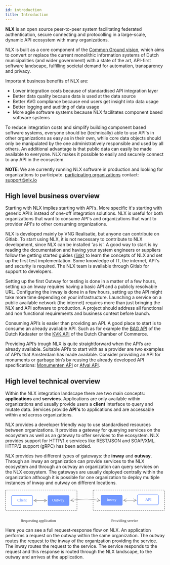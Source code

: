 ```yaml
---
id: introduction
title: Introduction
---
```


**NLX** is an open source peer-to-peer system facilitating federated authentication, secure connecting and protocolling in a large-scale, dynamic API ecosystem with many organizations.

NLX is built as a core component of the [Common Ground vision](https://github.com/VNG-Realisatie/common-ground), which aims to convert or replace the current monolithic information systems of Dutch municipalities (and wider government) with a state of the art, API-first software landscape, fulfilling societal demand for automation, transparency and privacy.

Important business benefits of NLX are:

* Lower integration costs because of standardised API integration layer
* Better data quality because data is used at the data source
* Better AVG compliance because end users get insight into data usage
* Better logging and auditing of data usage
* More agile software systems because NLX facilitates component based software systems

To reduce integration costs and simplify building component based software systems, everyone should be (technically) able to use API's in other organizations as easy as in their own, while core data objects should only be manipulated by the one administratively responsible and used by all others. An additional advantage is that public data can easily be made available to everyone. NLX makes it possible to easily and securely connect to any API in the ecosystem.

**NOTE**: We are currently running NLX software in production and looking for organizations to participate.
[participating organizations](https://directory.nlx.io/) contact: support@nlx.io

## High level business overview

Starting with NLX implies starting with API’s. More specific it's starting with
generic API’s instead of one-off integration solutions. NLX is useful for both
organizations that want to consume API's and organizations that want to
provider API's to other consuming organizations.  

NLX is developed mainly by VNG Realisatie, but anyone can contribute on Gitlab.
To start using NLX, it is not necessary to contribute to NLX development, since
NLX can be installed 'as is'. A good way to start is by reading the
documentation and having your system engineers or suppliers follow the getting
started guides [(link)](https://docs.nlx.io/get-started/) to learn the concepts
of NLX and set up the first test implementation. Some knowledge of IT, the
internet, API's and security is required. The NLX team is available through
Gitlab for support to developers.

Setting up the first Outway for testing is done in a matter of a few hours,
setting up an Inway requires having a basic API and a publicly resolvable URL.
Configuring the inway is done in a few hours, setting up the API might take
more time depending on your infrastructure. Launching a service on a public
available network (the internet) requires more than just bringing the NLX and
API software to production. A project should address all functional and non
functional requirements and business context before launch.

Consuming API’s is easier than providing an API. A good place to start is to
consume an already available API. Such as for example the [BAG
API](https://zakelijk.kadaster.nl/-/bag-api) of the Dutch Kadaster or the [KVK
API](https://developers.kvk.nl/) of the Dutch Chamber of Commerce.

Providing API’s trough NLX is quite straightforward when the API’s are already
available. Suitable API’s to start with as a provider are two examples of API’s
that Amsterdam has made available. Consider providing an API for monuments or
garbage bin’s by reusing the already developed API specifications: [Monumenten
API](https://api.data.amsterdam.nl/monumenten) or [Afval
API](https://api.data.amsterdam.nl/afval/).

## High level technical overview

Within the NLX integration landscape there are two main concepts:
**applications** and **services**. Applications are only available within
organizations and usually provide users a **client** interface to query and
mutate data. Services provide **API's** to applications and are accessable
within and across organizations.

NLX provides a developer friendly way to use standardised resources between
organizations. It provides a gateway for querying services on the ecosystem as
well as an  gateway to offer services to the ecosystem. NLX provides support
for HTTP/1.x services like REST/JSON and SOAP/XML. HTTP/2 support (gRPC) has 
been added.

NLX provides two different types of gateways: the **inway** and **outway**.
Through an inway an organization can provide services to the NLX ecosystem and
through an outway an organization can query services on the NLX ecosystem. The
gateways are usually deployed centrally within the organization although it is
possible for one organization to deploy multiple instances of inway and outway
on different locations.

<svg class="high-level-overview-illustration" viewBox="0 0 665 139" xmlns="http://www.w3.org/2000/svg" xmlns:xlink="http://www.w3.org/1999/xlink"><defs><rect id="a" x="0" y="0" width="300" height="88" rx="5"/><mask id="c" maskContentUnits="userSpaceOnUse" maskUnits="objectBoundingBox" x="0" y="0" width="300" height="88" fill="#fff"><use xlink:href="#a"/></mask><rect id="b" x="365" y="0" width="300" height="88" rx="5"/><mask id="d" maskContentUnits="userSpaceOnUse" maskUnits="objectBoundingBox" x="0" y="0" width="300" height="88" fill="#fff"><use xlink:href="#b"/></mask></defs><g fill="none" fill-rule="evenodd"><path d="M123.068 46l8.672 4.878-.98 1.744-12-6.75-1.55-.872 1.55-.872 12-6.75.98 1.744L123.068 44H168.932l-8.672-4.878.98-1.744 12 6.75 1.55.872-1.55.872-12 6.75-.98-1.744L168.932 46H123.068z" fill="#9B9B9B" fill-rule="nonzero"/><use stroke="#777" mask="url(#c)" stroke-width="4" stroke-dasharray="5,3" xlink:href="#a"/><g transform="translate(25 23)"><rect stroke="#7096FF" stroke-width="2" fill="#FFF" x="1" y="1" width="88" height="42" rx="5"/><text font-family="Muli" font-size="16" font-weight="500" fill="#517FFF"><tspan x="25.165" y="26">Client</tspan></text></g><use stroke="#777" mask="url(#d)" stroke-width="4" stroke-dasharray="5,3" xlink:href="#b"/><g transform="translate(550 20)"><rect stroke="#7096FF" stroke-width="2" fill="#FFF" x="1" y="1" width="88" height="42" rx="5"/><text font-family="Muli" font-size="16" font-weight="500" fill="#517FFF"><tspan x="34.061" y="26">API</tspan></text></g><path d="M270 45c22.395-4 43.062-6 62-6 18.938 0 39.605 2 62 6" stroke="#FFF" stroke-width="5"/><path d="M277.192 45.469l9.371 3.346-.673 1.884-12.966-4.63-1.674-.599 1.38-1.12 10.691-8.676 1.26 1.553-7.726 6.27 7.992-1.366C302.377 39.377 318.762 38 334 38s31.622 1.377 49.166 4.133l7.979 1.364-7.726-6.27 1.26-1.553 10.69 8.676 1.38 1.12-1.673.598-12.966 4.63-.673-1.883 9.37-3.346-7.964-1.363C365.41 41.37 349.13 40 334 40c-15.13 0-31.411 1.369-48.83 4.104l-7.978 1.365z" fill="#9B9B9B" fill-rule="nonzero"/><g transform="translate(177 23)"><rect fill="#7096FF" width="90" height="44" rx="5"/><text font-family="Muli" font-size="16" font-weight="500" fill="#FFF"><tspan x="18.605" y="26">Outway</tspan></text></g><g transform="translate(399 22)"><rect fill="#7096FF" width="90" height="44" rx="5"/><text font-family="Muli" font-size="16" font-weight="500" fill="#FFF"><tspan x="24.597" y="26">Inway</tspan></text></g><text font-family="Muli" font-size="16" font-weight="500" fill="#2C2C2C"><tspan x="64.092" y="135">Requesting application</tspan></text><text font-family="Muli" font-size="16" font-weight="500" fill="#2C2C2C"><tspan x="442.096" y="135">Providing service</tspan></text><path d="M497.068 45l8.672 4.878-.98 1.744-12-6.75-1.55-.872 1.55-.872 12-6.75.98 1.744L497.068 43H542.932l-8.672-4.878.98-1.744 12 6.75 1.55.872-1.55.872-12 6.75-.98-1.744L542.932 45H497.068z" fill="#9B9B9B" fill-rule="nonzero"/></g></svg>

Here you can see a full request-response flow on NLX. An application performs a
request on the outway within the same organization. The outway routes the
request to the inway of the organization providing the service. The inway
routes the request to the service. The service responds to the request and this
response is routed through the NLX landscape, to the outway and arrives at the
application.
